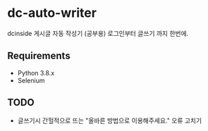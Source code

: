 # dc-auto-writer
dcinside 게시글 자동 작성기 (공부용)
로그인부터 글쓰기 까지 한번에.

## Requirements
* Python 3.8.x
* Selenium


## TODO
* 글쓰기시 간헐적으로 뜨는 "올바른 방법으로 이용해주세요." 오류 고치기
